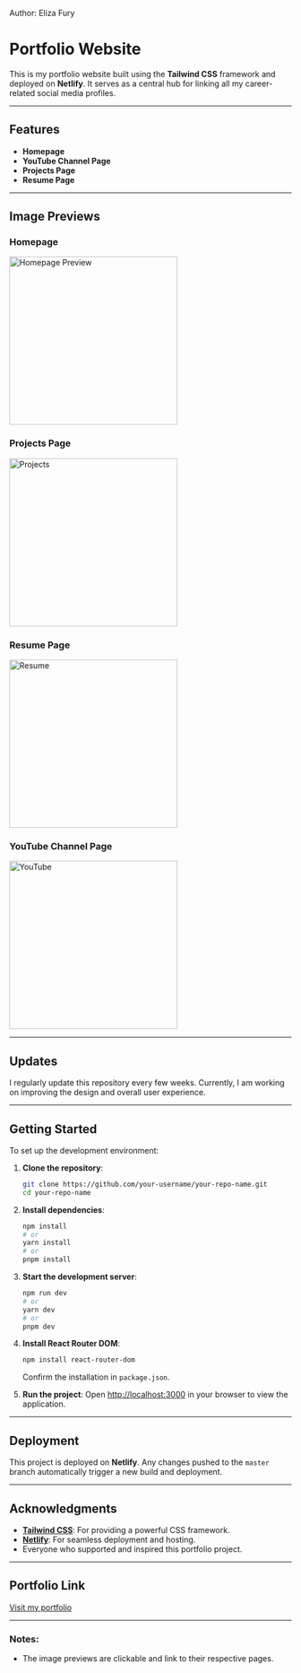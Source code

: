 Author: Eliza Fury

# Portfolio Website

This is my portfolio website built using the **Tailwind CSS** framework and deployed on **Netlify**. It serves as a central hub for linking all my career-related social media profiles.

---

## Features

- **Homepage**
- **YouTube Channel Page**
- **Projects Page**
- **Resume Page**

---

## Image Previews

### Homepage
<a href="https://ibb.co/XpJVfJJ">
    <img src="https://i.ibb.co/XpJVfJJ/Home.png" alt="Homepage Preview" width="300" style="border: 0;">
</a>

### Projects Page
<a href="https://ibb.co/wNbHf30">
    <img src="https://i.ibb.co/wNbHf30/Projects.png" alt="Projects" width="300" style="border: 0;">
</a>

### Resume Page
<a href="https://ibb.co/pn8XsCL">
    <img src="https://i.ibb.co/pn8XsCL/Resume.png" alt="Resume" width="300" style="border: 0;">
</a>

### YouTube Channel Page
<a href="https://ibb.co/pbPP72b">
    <img src="https://i.ibb.co/pbPP72b/Youtube.png" alt="YouTube" width="300" style="border: 0;">
</a>

---

## Updates

I regularly update this repository every few weeks. Currently, I am working on improving the design and overall user experience.

---

## Getting Started

To set up the development environment:

1. **Clone the repository**:
   ```bash
   git clone https://github.com/your-username/your-repo-name.git
   cd your-repo-name
   ```

2. **Install dependencies**:
   ```bash
   npm install
   # or
   yarn install
   # or
   pnpm install
   ```

3. **Start the development server**:
   ```bash
   npm run dev
   # or
   yarn dev
   # or
   pnpm dev
   ```

4. **Install React Router DOM**:
   ```bash
   npm install react-router-dom
   ```
   Confirm the installation in `package.json`.

5. **Run the project**:
   Open [http://localhost:3000](http://localhost:3000) in your browser to view the application.

---

## Deployment

This project is deployed on **Netlify**. Any changes pushed to the `master` branch automatically trigger a new build and deployment.

---

## Acknowledgments

- **[Tailwind CSS](https://tailwindcss.com/)**: For providing a powerful CSS framework.
- **[Netlify](https://www.netlify.com/)**: For seamless deployment and hosting.
- Everyone who supported and inspired this portfolio project.

---

## Portfolio Link

[Visit my portfolio](https://main--elizafury.netlify.app/Projects)

---

### Notes:
- The image previews are clickable and link to their respective pages.
